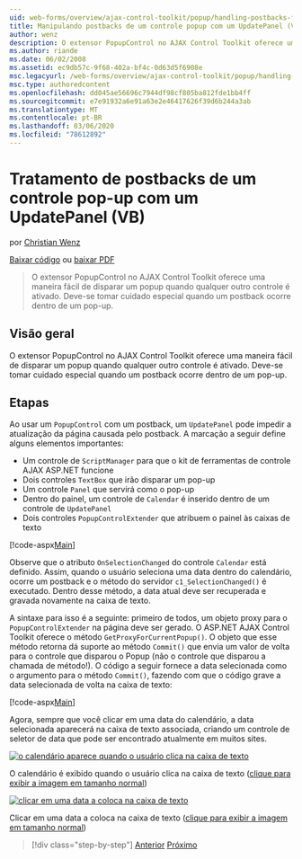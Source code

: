 ```yaml
---
uid: web-forms/overview/ajax-control-toolkit/popup/handling-postbacks-from-a-popup-control-with-an-updatepanel-vb
title: Manipulando postbacks de um controle popup com um UpdatePanel (VB) | Microsoft Docs
author: wenz
description: O extensor PopupControl no AJAX Control Toolkit oferece uma maneira fácil de disparar um popup quando qualquer outro controle é ativado. Deve-se tomar cuidado especial...
ms.author: riande
ms.date: 06/02/2008
ms.assetid: ec9db57c-9f68-402a-bf4c-0d63d5f6908e
msc.legacyurl: /web-forms/overview/ajax-control-toolkit/popup/handling-postbacks-from-a-popup-control-with-an-updatepanel-vb
msc.type: authoredcontent
ms.openlocfilehash: dd045ae56696c7944df98cf805ba812fde1bb4ff
ms.sourcegitcommit: e7e91932a6e91a63e2e46417626f39d6b244a3ab
ms.translationtype: MT
ms.contentlocale: pt-BR
ms.lasthandoff: 03/06/2020
ms.locfileid: "78612892"
---
```

# <a name="handling-postbacks-from-a-popup-control-with-an-updatepanel-vb"></a>Tratamento de postbacks de um controle pop-up com um UpdatePanel (VB)

por [Christian Wenz](https://github.com/wenz)

[Baixar código](https://download.microsoft.com/download/9/3/f/93f8daea-bebd-4821-833b-95205389c7d0/PopupControl2.vb.zip) ou [baixar PDF](https://download.microsoft.com/download/2/d/c/2dc10e34-6983-41d4-9c08-f78f5387d32b/popupcontrol2VB.pdf)

> O extensor PopupControl no AJAX Control Toolkit oferece uma maneira fácil de disparar um popup quando qualquer outro controle é ativado. Deve-se tomar cuidado especial quando um postback ocorre dentro de um pop-up.

## <a name="overview"></a>Visão geral

O extensor PopupControl no AJAX Control Toolkit oferece uma maneira fácil de disparar um popup quando qualquer outro controle é ativado. Deve-se tomar cuidado especial quando um postback ocorre dentro de um pop-up.

## <a name="steps"></a>Etapas

Ao usar um `PopupControl` com um postback, um `UpdatePanel` pode impedir a atualização da página causada pelo postback. A marcação a seguir define alguns elementos importantes:

- Um controle de `ScriptManager` para que o kit de ferramentas de controle AJAX ASP.NET funcione
- Dois controles `TextBox` que irão disparar um pop-up
- Um controle `Panel` que servirá como o pop-up
- Dentro do painel, um controle de `Calendar` é inserido dentro de um controle de `UpdatePanel`
- Dois controles `PopupControlExtender` que atribuem o painel às caixas de texto

[!code-aspx[Main](handling-postbacks-from-a-popup-control-with-an-updatepanel-vb/samples/sample1.aspx)]

Observe que o atributo `OnSelectionChanged` do controle `Calendar` está definido. Assim, quando o usuário seleciona uma data dentro do calendário, ocorre um postback e o método do servidor `c1_SelectionChanged()` é executado. Dentro desse método, a data atual deve ser recuperada e gravada novamente na caixa de texto.

A sintaxe para isso é a seguinte: primeiro de todos, um objeto proxy para o `PopupControlExtender` na página deve ser gerado. O ASP.NET AJAX Control Toolkit oferece o método `GetProxyForCurrentPopup()`. O objeto que esse método retorna dá suporte ao método `Commit()` que envia um valor de volta para o controle que disparou o Popup (não o controle que disparou a chamada de método!). O código a seguir fornece a data selecionada como o argumento para o método `Commit()`, fazendo com que o código grave a data selecionada de volta na caixa de texto:

[!code-aspx[Main](handling-postbacks-from-a-popup-control-with-an-updatepanel-vb/samples/sample2.aspx)]

Agora, sempre que você clicar em uma data do calendário, a data selecionada aparecerá na caixa de texto associada, criando um controle de seletor de data que pode ser encontrado atualmente em muitos sites.

[![o calendário aparece quando o usuário clica na caixa de texto](handling-postbacks-from-a-popup-control-with-an-updatepanel-vb/_static/image2.png)](handling-postbacks-from-a-popup-control-with-an-updatepanel-vb/_static/image1.png)

O calendário é exibido quando o usuário clica na caixa de texto ([clique para exibir a imagem em tamanho normal](handling-postbacks-from-a-popup-control-with-an-updatepanel-vb/_static/image3.png))

[![clicar em uma data a coloca na caixa de texto](handling-postbacks-from-a-popup-control-with-an-updatepanel-vb/_static/image5.png)](handling-postbacks-from-a-popup-control-with-an-updatepanel-vb/_static/image4.png)

Clicar em uma data a coloca na caixa de texto ([clique para exibir a imagem em tamanho normal](handling-postbacks-from-a-popup-control-with-an-updatepanel-vb/_static/image6.png))

> [!div class="step-by-step"]
> [Anterior](using-multiple-popup-controls-vb.md)
> [Próximo](handling-postbacks-from-a-popup-control-without-an-updatepanel-vb.md)

